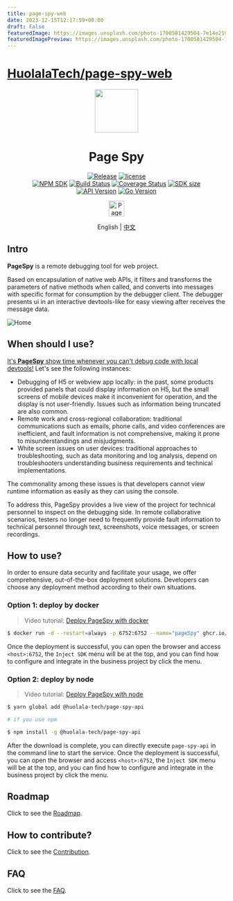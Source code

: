 ```yaml
---
title: page-spy-web
date: 2023-12-15T12:17:59+08:00
draft: False
featuredImage: https://images.unsplash.com/photo-1700581429504-7e14e219014a?ixid=M3w0NjAwMjJ8MHwxfHJhbmRvbXx8fHx8fHx8fDE3MDI2MTM3NTh8&ixlib=rb-4.0.3
featuredImagePreview: https://images.unsplash.com/photo-1700581429504-7e14e219014a?ixid=M3w0NjAwMjJ8MHwxfHJhbmRvbXx8fHx8fHx8fDE3MDI2MTM3NTh8&ixlib=rb-4.0.3
---
```


# [HuolalaTech/page-spy-web](https://github.com/HuolalaTech/page-spy-web)

[page-spy]: https://github.com/HuolalaTech/page-spy.git 'page-spy'
[license-img]: https://img.shields.io/github/license/HuolalaTech/page-spy-web?label=License
[license-url]: https://github.com/HuolalaTech/page-spy-web/blob/main/LICENSE
[release-img]: https://img.shields.io/github/package-json/v/HuolalaTech/page-spy-web/release?label=Release
[release-url]: https://github.com/HuolalaTech/page-spy-web/blob/release/package.json
[download-img]: https://img.shields.io/npm/dw/%40huolala-tech/page-spy-api
[download-url]: https://www.npmjs.com/package/@huolala-tech/page-spy-api
[sdk-ver-img]: https://img.shields.io/npm/v/@huolala-tech/page-spy?label=SDK%20version
[sdk-ver-url]: https://npmjs.com/package/@huolala-tech/page-spy
[sdk-build-img]: https://img.shields.io/github/actions/workflow/status/HuolalaTech/page-spy/coveralls.yml?logo=github&label=build
[sdk-build-url]: https://github.com/HuolalaTech/page-spy/actions/workflows/coveralls.yml
[sdk-coveralls-img]: https://img.shields.io/coverallsCoverage/github/HuolalaTech/page-spy?label=coverage
[sdk-coveralls-url]: https://coveralls.io/github/HuolalaTech/page-spy?branch=main
[sdk-min-img]: https://img.shields.io/bundlephobia/min/@huolala-tech/page-spy?label=minfied%20size
[sdk-min-url]: https://unpkg.com/browse/@huolala-tech/page-spy/dist/index.min.js
[api-ver-img]: https://img.shields.io/github/v/tag/HuolalaTech/page-spy-api?label=API%20version
[api-ver-url]: https://github.com/HuolalaTech/page-spy-api/tags
[api-go-img]: https://img.shields.io/github/go-mod/go-version/HuolalaTech/page-spy-api?label=go
[api-go-url]: https://github.com/HuolalaTech/page-spy-api/blob/master/go.mod
[telegram-img]: https://img.shields.io/badge/Join-Telegram-blue?logo=telegram
[telegram-url]: https://t.me/pagespy

<div align="center">
  <img src="./logo.svg" height="100" />

  <h1>Page Spy</h1>

[![Release][release-img]][release-url]
[![license][license-img]][license-url] <br />
[![NPM SDK][sdk-ver-img]][sdk-ver-url]
[![Build Status][sdk-build-img]][sdk-build-url]
[![Coverage Status][sdk-coveralls-img]][sdk-coveralls-url]
[![SDK size][sdk-min-img]][sdk-min-url] <br />
[![API Version][api-ver-img]][api-ver-url]
[![Go Version][api-go-img]][api-go-url]

<a href="https://www.producthunt.com/posts/pagespy?utm_source=badge-featured&utm_medium=badge&utm_souce=badge-pagespy" target="_blank"><img src="https://api.producthunt.com/widgets/embed-image/v1/featured.svg?post_id=429852&theme=light" alt="PageSpy - Remote&#0032;debugging&#0032;as&#0032;seamless&#0032;as&#0032;local&#0032;debugging&#0046; | Product Hunt" height="36" /></a>

English | [中文](./README_ZH.md)

</div>

## Intro

**PageSpy** is a remote debugging tool for web project.

Based on encapsulation of native web APIs, it filters and transforms the parameters of native methods when called, and converts into messages with specific format for consumption by the debugger client. The debugger presents ui in an interactive devtools-like for easy viewing after receives the message data.

![Home](./.github/assets/dashboard-en.png)

## When should I use?

<u>It's **PageSpy** show time whenever you can't debug code with local devtools!</u> Let's see the following instances:

- Debugging of H5 or webview app locally: in the past, some products provided panels that could display information on H5, but the small screens of mobile devices make it inconvenient for operation, and the display is not user-friendly. Issues such as information being truncated are also common.
- Remote work and cross-regional collaboration: traditional communications such as emails, phone calls, and video conferences are inefficient, and fault information is not comprehensive, making it prone to misunderstandings and misjudgments.
- White screen issues on user devices: traditional approaches to troubleshooting, such as data monitoring and log analysis, depend on troubleshooters understanding business requirements and technical implementations.

The commonality among these issues is that developers cannot view runtime information as easily as they can using the console.

To address this, PageSpy provides a live view of the project for technical personnel to inspect on the debugging side. In remote collaborative scenarios, testers no longer need to frequently provide fault information to technical personnel through text, screenshots, voice messages, or screen recordings.

## How to use?

In order to ensure data security and facilitate your usage, we offer comprehensive, out-of-the-box deployment solutions. Developers can choose any deployment method according to their own situations.

### Option 1: deploy by docker

> Video tutorial: [Deploy PageSpy with docker](https://youtu.be/LttXrBbVqbI?si=AvcI9Fr1YdmyTCD1)

```bash
$ docker run -d --restart=always -p 6752:6752 --name="pageSpy" ghcr.io/huolalatech/page-spy-web:release
```

Once the deployment is successful, you can open the browser and access `<host>:6752`, the `Inject SDK` menu will be at the top, and you can find how to configure and integrate in the business project by click the menu.

### Option 2: deploy by node

> Video tutorial: [Deploy PageSpy with node](https://youtu.be/Xf7S6TPbYd0?si=J4vc_A-8AekCesUf)

```bash
$ yarn global add @huolala-tech/page-spy-api

# if you use npm

$ npm install -g @huolala-tech/page-spy-api
```

After the download is complete, you can directly execute `page-spy-api` in the command line to start the service. Once the deployment is successful, you can open the browser and access `<host>:6752`, the `Inject SDK` menu will be at the top, and you can find how to configure and integrate in the business project by click the menu.

## Roadmap

Click to see the [Roadmap](https://github.com/orgs/HuolalaTech/projects/1).

## How to contribute?

Click to see the [Contribution](./CONTRIBUTING_EN.md).

## FAQ

Click to see the [FAQ](https://github.com/HuolalaTech/page-spy-web/wiki/faq).
